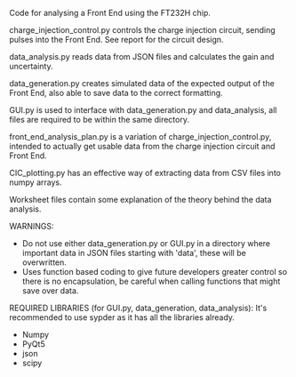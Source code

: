 Code for analysing a Front End using the FT232H chip.

charge_injection_control.py controls the charge injection circuit, sending pulses into the Front End. See report for the circuit design.

data_analysis.py reads data from JSON files and calculates the gain and uncertainty.

data_generation.py creates simulated data of the expected output of the Front End, also able to save data to the correct formatting.

GUI.py is used to interface with data_generation.py and data_analysis, all files are required to be within the same directory.

front_end_analysis_plan.py is a variation of charge_injection_control.py, intended to actually get usable data from the charge injection circuit and Front End.

CIC_plotting.py has an effective way of extracting data from CSV files into numpy arrays.

Worksheet files contain some explanation of the theory behind the data analysis.

WARNINGS:
- Do not use either data_generation.py or GUI.py in a directory where important data in JSON files starting with 'data', these will be overwritten.
- Uses function based coding to give future developers greater control so there is no encapsulation, be careful when calling functions that might save over data.

REQUIRED LIBRARIES (for GUI.py, data_generation, data_analysis):
It's recommended to use sypder as it has all the libraries already.
- Numpy
- PyQt5
- json
- scipy
